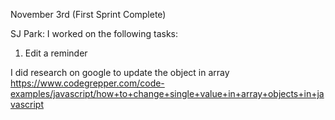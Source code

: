 November 3rd (First Sprint Complete)

SJ Park:
I worked on the following tasks:
1. Edit a reminder

I did research on google to update the object in array 
https://www.codegrepper.com/code-examples/javascript/how+to+change+single+value+in+array+objects+in+javascript
